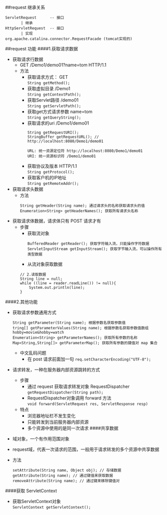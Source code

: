 ##request 继承关系
```
ServletRequest      -- 接口
       | 继承
HttpServletRequest  -- 接口
       | 实现
org.apache.catalina.connector.RequestFacade (tomcat实现的)
```

##request 功能
####1.获取请求数据
- 获取请求行数据
    * GET /Demo1/demo01?name=tom HTTP/1.1
    * 方法
        - 获取请求方式： GET  
            `String getMethod(); `
        - 获取虚拟目录 /Demo1  
            ` String getContextPath(); `
        - 获取Servlet路径 /demo01  
            `String getServletPath(); `
        - 获取get方式请求参数 name=tom  
            `String getQueryString(); `
        - 获取请求的uri /Demo1/demo01  
            ```
            String getRequestURI();
            StringBuffer getRequestURL(); // http://localhost:8080/Demo1/demo01
            
            URL: 统一资源定位符 http://localhost:8080/Demo1/demo01
            URI: 统一资源标识符 /Demo1/demo01
          ```
        - 获取协议及版本 HTTP/1.1  
            `String getProtocol();`
        - 获取客户机的IP地址  
            `String getRemoteAddr(); `
- 获取请求头数据
    * 方法
        ```
        String getHeader(String name); 通过请求头的名称获取请求头的值
        Enumeration<String> getHeaderNames(); 获取所有请求头名称
        ```
- 获取请求体数据，请求体只有 POST 请求才有
    * 步骤
        - 获取流对象  
          ``` 
          BufferedReader getReader(); 获取字符输入流，只能操作字符数据
          ServletInputStream getInputStream(); 获取字节输入流，可以操作所有类型数据
          ```
        - 从流对象获取数据
        ```
        // 2.读取数据
        String line = null;
        while ((line = reader.readLine()) != null){
            System.out.println(line);
        }
        ```
####2.其他功能
- 获取请求参数通用方式
    ```
    String getParameter(String name); 根据参数名获取参数值
    tring[] getParameterValues(String name); 根据参数名获取参数值数组 hobby=movie&hobby=watch
    Enumeration<String> getParameterNames(); 获取所有参数的名称
    Map<String,String[]> getParameterMap(); 获取所有参数的键值对 map 集合
    ```

    * 中文乱码问题
        - 在 post 请求前面加一句 `req.setCharacterEncoding("UTF-8");`
- 请求转发，一种在服务器内部资源跳转的方式
  * 步骤
      - 通过 request 获取请求转发对象 RequestDispatcher 
      `getRequestDispatcher(String path);`
      - RequestDispatcher对象调用 forward 方法  
      `void forward(ServletRequest res, ServletResponse resp)`
  * 特点
      - 浏览器地址栏不发生变化
      - 只能转发到当前服务器内部资源
      - 多个资源中使用的是同一次请求
####共享数据
- 域对象，一个有作用范围对象
- request域，代表一次请求的范围，一般用于请求转发的多个资源中共享数据
- 方法
    ```
    setAttribute(String name, Object obj); // 存储数据
    getAttribute(String name); // 通过键值来获取数据
    removeAttribute(String name); // 通过键来移除键值对
    ```

####获取 ServletContext
- 获取ServletContext对象  
    `ServletContext getServletContext();`